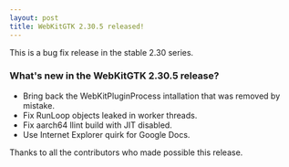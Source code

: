 ```yaml
---
layout: post
title: WebKitGTK 2.30.5 released!
---
```


This is a bug fix release in the stable 2.30 series.

### What's new in the WebKitGTK 2.30.5 release?

 - Bring back the WebKitPluginProcess intallation that was removed by mistake.
 - Fix RunLoop objects leaked in worker threads.
 - Fix aarch64 llint build with JIT disabled.
 - Use Internet Explorer quirk for Google Docs.

Thanks to all the contributors who made possible this release.